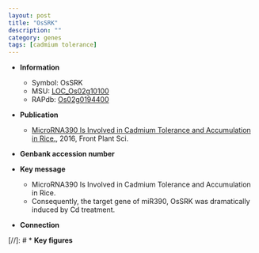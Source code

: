 ```yaml
---
layout: post
title: "OsSRK"
description: ""
category: genes
tags: [cadmium tolerance]
---
```


* **Information**  
    + Symbol: OsSRK  
    + MSU: [LOC_Os02g10100](http://rice.plantbiology.msu.edu/cgi-bin/ORF_infopage.cgi?orf=LOC_Os02g10100)  
    + RAPdb: [Os02g0194400](http://rapdb.dna.affrc.go.jp/viewer/gbrowse_details/irgsp1?name=Os02g0194400)  

* **Publication**  
    + [MicroRNA390 Is Involved in Cadmium Tolerance and Accumulation in Rice.](http://www.ncbi.nlm.nih.gov/pubmed?term=MicroRNA390+Is+Involved+in+Cadmium+Tolerance+and+Accumulation+in+Rice.%5BTitle%5D), 2016, Front Plant Sci.

* **Genbank accession number**  

* **Key message**  
    + MicroRNA390 Is Involved in Cadmium Tolerance and Accumulation in Rice.
    + Consequently, the target gene of miR390, OsSRK was dramatically induced by Cd treatment.

* **Connection**  

[//]: # * **Key figures**  


